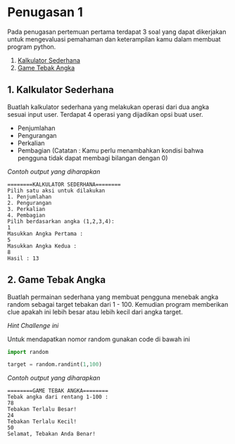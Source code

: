 # Penugasan 1 

Pada penugasan pertemuan pertama terdapat 3 soal yang dapat dikerjakan untuk mengevaluasi pemahaman dan keterampilan kamu dalam membuat program python. 

1.  [Kalkulator Sederhana](#1-kalkulator-sederhana)
2.  [Game Tebak Angka](#2-game-tebak-angka)

## 1. Kalkulator Sederhana

Buatlah kalkulator sederhana yang melakukan operasi dari dua angka sesuai input user. Terdapat 4 operasi yang dijadikan opsi buat user.

* Penjumlahan
* Pengurangan
* Perkalian
* Pembagian (Catatan : Kamu perlu menambahkan kondisi bahwa pengguna tidak dapat membagi bilangan dengan 0)

_Contoh output yang diharapkan_

```
========KALKULATOR SEDERHANA========
Pilih satu aksi untuk dilakukan
1. Penjumlahan
2. Pengurangan
3. Perkalian
4. Pembagian
Pilih berdasarkan angka (1,2,3,4): 
1 
Masukkan Angka Pertama :
5
Masukkan Angka Kedua : 
8
Hasil : 13
```

## 2. Game Tebak Angka

Buatlah permainan sederhana yang membuat pengguna menebak angka random sebagai target tebakan dari 1 - 100. Kemudian program memberikan clue apakah ini lebih besar atau lebih kecil dari angka target.

_Hint Challenge ini_

Untuk mendapatkan nomor random gunakan code di bawah ini
``` python
import random 

target = random.randint(1,100)
```
_Contoh output yang diharapkan_

```
========GAME TEBAK ANGKA========
Tebak angka dari rentang 1-100 : 
78
Tebakan Terlalu Besar!
24
Tebakan Terlalu Kecil!
50
Selamat, Tebakan Anda Benar!
```